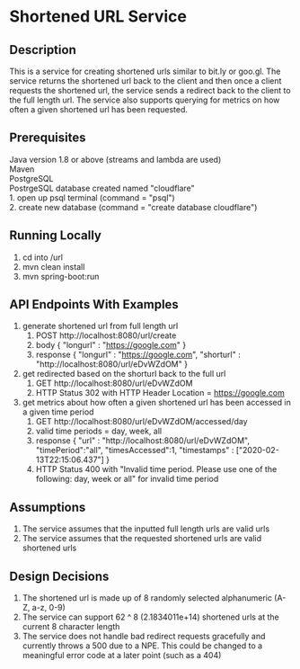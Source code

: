 # Shortened URL Service
## Description
This is a service for creating shortened urls similar to bit.ly or goo.gl. The service
returns the shortened url back to the client and then once a client requests the
shortened url, the service sends a redirect back to the client to the full length url.
The service also supports querying for metrics on how often a given shortened url
has been requested.

## Prerequisites
Java version 1.8 or above (streams and lambda are used)  
Maven  
PostgreSQL  
PostrgeSQL database created named "cloudflare"  
    1. open up psql terminal (command = "psql")  
    2. create new database (command = "create database cloudflare")  
    
## Running Locally  
1. cd into /url
2. mvn clean install  
3. mvn spring-boot:run 

## API Endpoints With Examples
1. generate shortened url from full length url
    1. POST http://localhost:8080/url/create
    2. body { "longurl" : "https://google.com" }
    3. response { "longurl" : "https://google.com", "shorturl" : "http://localhost:8080/url/eDvWZdOM" }
2. get redirected based on the shorturl back to the full url
    1. GET http://localhost:8080/url/eDvWZdOM
    2. HTTP Status 302 with HTTP Header Location = https://google.com
3. get metrics about how often a given shortened url has been accessed in a given time period
    1. GET http://localhost:8080/url/eDvWZdOM/accessed/day
    2. valid time periods = day, week, all
    3. response { "url" : "http://localhost:8080/url/eDvWZdOM", "timePeriod":"all", "timesAccessed":1, "timestamps" : ["2020-02-13T22:15:06.437"] }
    4. HTTP Status 400 with "Invalid time period.  Please use one of the following: day, week or all" for invalid time period

## Assumptions
1. The service assumes that the inputted full length urls are valid urls
2. The service assumes that the requested shortened urls are valid shortened urls

## Design Decisions
1. The shortened url is made up of 8 randomly selected alphanumeric (A-Z, a-z, 0-9)
2. The service can support 62 ^ 8 (2.1834011e+14) shortened urls at the current 8 character length
3. The service does not handle bad redirect requests gracefully and currently throws a 500 due to a NPE. This could be changed to a meaningful error code at a later point (such as a 404)

